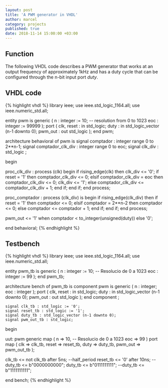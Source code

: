 ```yaml
---
layout: post
title: 'A PWM generator in VHDL'
author: marcel
category: projects
published: true
date: 2018-11-14 15:00:00 +03:00
---
```


## Function
The following VHDL code describes a PWM generator that works at an output frequency of approximately 1kHz and has a duty cycle that can be configured through the n-bit input port *duty*.

## VHDL code
{% highlight vhdl %}
library ieee;
use ieee.std_logic_1164.all;
use ieee.numeric_std.all;


entity pwm is
    generic (   n : integer := 10; -- resolution from 0 to 1023
                eoc : integer := 99999
                );
    port (  clk, reset : in std_logic;
            duty : in std_logic_vector (n-1 downto 0);
            pwm_out : out std_logic
            );
end pwm;

architecture behavioral of pwm is
    signal comptador : integer range 0 to 2**n-1;
    signal comptador_clk_div : integer range 0 to eoc;
    signal clk_div : std_logic ;

begin

proc_clk_div : process (clk) begin
    if rising_edge(clk) then
        clk_div <= '0';
        if reset = '1' then
            comptador_clk_div <= 0;
        elsif comptador_clk_div = eoc then
            comptador_clk_div <= 0;
            clk_div <= '1';
        else comptador_clk_div <= comptador_clk_div + 1;
        end if;
    end if;
end process;

proc_comptador : process (clk_div) is begin
    if rising_edge(clk_div) then
        if reset = '1' then
            comptador <= 0;
        elsif comptador = 2**n-2 then
            comptador <= 0;
        else
            comptador <= comptador + 1;
        end if;
    end if;
end process;

pwm_out <= '1' when comptador < to_integer(unsigned(duty)) else '0';

end behavioral;
{% endhighlight %}

## Testbench
{% highlight vhdl %}
library ieee; 
use ieee.std_logic_1164.all;
use ieee.numeric_std.all;


entity pwm_tb is
    generic (   n : integer := 10; -- Resolucio de 0 a 1023
                eoc : integer := 99
                );
end pwm_tb;

architecture bench of pwm_tb is
    component  pwm is
        generic (   n : integer;
                    eoc : integer
                    );
        port (  clk, reset : in std_logic;
                duty : in std_logic_vector (n-1 downto 0);
                pwm_out : out std_logic
                );
    end component ;

    signal clk_tb : std_logic := '0';
    signal reset_tb : std_logic := '1';
    signal duty_tb : std_logic_vector (n-1 downto 0);
    signal pwm_out_tb : std_logic;
        
begin

uut: pwm
    generic map (   n => 10, -- Resolucio de 0 a 1023
                    eoc => 99
                    )
    port map (  clk => clk_tb,
                reset => reset_tb,
                duty => duty_tb,
                pwm_out => pwm_out_tb
                );

clk_tb <= not clk_tb after 5ns; --half_period
reset_tb <= '0' after 10ns;
--duty_tb <= b"0000000000";
duty_tb <= b"0111111111";
--duty_tb <= b"1111111111";

end bench;
{% endhighlight %}
